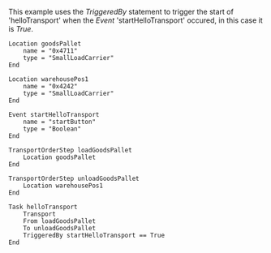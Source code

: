 This example uses the *TriggeredBy* statement to trigger the start of 'helloTransport' when the *Event* 'startHelloTransport' occured, in this case it is *True*.

```text
Location goodsPallet
    name = "0x4711"
    type = "SmallLoadCarrier"
End

Location warehousePos1
    name = "0x4242"
    type = "SmallLoadCarrier"
End

Event startHelloTransport
    name = "startButton"
    type = "Boolean"
End

TransportOrderStep loadGoodsPallet
    Location goodsPallet
End

TransportOrderStep unloadGoodsPallet
    Location warehousePos1
End

Task helloTransport
    Transport
    From loadGoodsPallet
    To unloadGoodsPallet
    TriggeredBy startHelloTransport == True
End
```